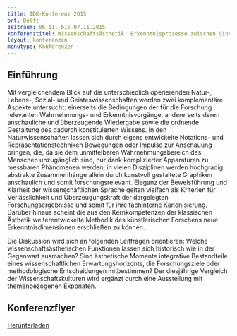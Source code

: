 ```yaml
---
title: IDK-Konferenz 2015
ort: Delft
zeitraum: 06.11. bis 07.11.2015
konferenztitel: Wissenschaftsästhetik. Erkenntnisprozesse zwischen Sinnlichkeit und Abstraktion
layout: konferenzen
menutype: Konferenzen
---
```


## Einführung
Mit vergleichendem Blick auf die unterschiedlich operierenden Natur-,
Lebens-, Sozial- und Geisteswissenschaften werden zwei komplementäre
Aspekte untersucht: einerseits die Bedingungen der für die Forschung relevanten
Wahrnehmungs- und Erkenntnisvorgänge, andererseits deren
anschauliche und überzeugende Wiedergabe sowie die ordnende Gestaltung
des dadurch konstituierten Wissens. In den Naturwissenschaften lassen sich
durch eigens entwickelte Notations- und Repräsentationstechniken Bewegungen
oder Impulse zur Anschauung bringen, die, da sie dem unmittelbaren
Wahrnehmungsbereich des Menschen unzugänglich sind, nur dank
komplizierter Apparaturen zu messbaren Phänomenen werden; in vielen
Disziplinen werden hochgradig abstrakte Zusammenhänge allein durch
kunstvoll gestaltete Graphiken anschaulich und somit forschungsrelevant.
Eleganz der Beweisführung und Klarheit der wissenschaftlichen Sprache
gelten vielfach als Kriterien für Verlässlichkeit und Überzeugungskraft der
dargelegten Forschungsergebnisse und somit für ihre fachinterne Kanonisierung.
Darüber hinaus scheint die aus den Kernkompetenzen der klassischen
Ästhetik weiterentwickelte Methodik des künstlerischen Forschens
neue Erkenntnisdimensionen erschließen zu können.

Die Diskussion wird sich an folgenden Leitfragen orientieren: Welche
wissenschaftsästhetischen Funktionen lassen sich historisch wie in der
Gegenwart ausmachen? Sind ästhetische Momente integrative Bestandteile
eines wissenschaftlichen Erwartungshorizonts, die Forschungsziele oder
methodologische Entscheidungen mitbestimmen? Der diesjährige Vergleich
der Wissenschaftskulturen wird ergänzt durch eine Ausstellung mit
themenbezogenen Exponaten.

## Konferenzflyer

[Herunterladen](/downloads/idk2015konferenz.pdf)
